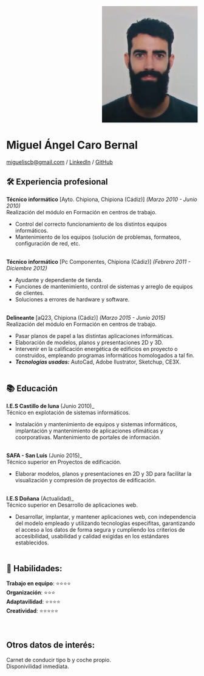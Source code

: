 <p align="right">
  <img src="https://github.com/Miguetto/CV/blob/gh-pages/IMG_20210206_115846.jpg" width="50%" height="50%"/>
</p>

# Miguel Ángel Caro Bernal 

[migueliscb@gmail.com](mailto:migueliscb@gmail.com) / [LinkedIn](https://www.linkedin.com/in/miguedev/) / [GitHub](https://github.com/Miguetto/)

## :hammer_and_wrench: Experiencia profesional

**Técnico informático**  [Ayto. Chipiona, Chipiona (Cádiz)] _(Marzo 2010 - Junio 2010)_ <br>
Realización del módulo en Formación en centros de trabajo.
  - Control del correcto funcionamiento de los distintos equipos informáticos.
  - Mantenimiento de los equipos (solución de problemas, formateos, configuración de red, etc.
<br><br>

**Técnico informático**  [Pc Componentes, Chipiona (Cádiz)] _(Febrero 2011 - Diciembre 2012)_ <br>
  - Ayudante y dependiente de tienda.
  - Funciones de mantenimiento, control de sistemas y arreglo de equipos de clientes.
  - Soluciones a errores de hardware y software. 
<br><br>

**Delineante**  [aQ23, Chipiona (Cádiz)] _(Marzo 2015 - Junio 2015)_ <br>
Realización del módulo en Formación en centros de trabajo.
  - Pasar planos de papel a las distintas aplicaciones informáticas.
  - Elaboración de modelos, planos y presentaciones 2D y 3D.
  - Intervenir en la calificación energética de edificios en proyecto o construidos, empleando programas informáticos homologados a tal fin.
  - **_Tecnologías usadas:_** AutoCad, Adobe Ilustrator, Sketchup, CE3X.
<br><br>

## :books: Educación

**I.E.S Castillo de luna** (Junio 2010)_ <br>
Técnico en explotación de sistemas informáticos.
  - Instalación y mantenimiento de equipos y sistemas informáticos, implantación y mantenimiento de
  aplicaciones ofimáticas y coorporativas. Mantenimiento de portales de información.
<br><br>

**SAFA - San Luís**  (Junio 2015)_ <br>
Técnico superior en Proyectos de edificación.
  - Elaborar modelos, planos y presentaciones en 2D y 3D para facilitar la visualización
  y compresión de proyectos de edificación.
<br><br>

**I.E.S Doñana** (Actualidad)_ <br>
Técnico superior en Desarrollo de aplicaciones web.
  - Desarrollar, implantar, y mantener aplicaciones web, con independencia del modelo empleado y utilizando
  tecnologías especifitas, garantizando el acceso a los datos de forma segura y cumpliendo los criterios de accesibilidad, 
  usabilidad y calidad exigidas en los estándares establecidos.
<br><br>

## :speech_balloon: Habilidades:

**Trabajo en equipo**: :star::star::star::star:<br>
**Organización**: :star::star::star:<br>
**Adaptavilidad**: :star::star::star::star:<br>
**Creatividad**: :star::star::star::star::star:<br>
<br><br>

## Otros datos de interés:

Carnet de conducir tipo b y coche propio.<br>
Disponivilidad inmediata.
